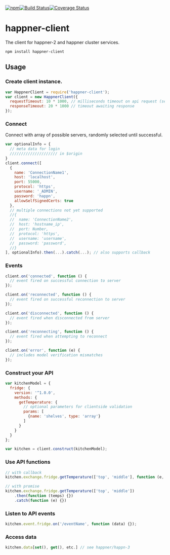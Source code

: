 [![npm](https://img.shields.io/npm/v/happner-client.svg)](https://www.npmjs.com/package/happner-client)[![Build Status](https://travis-ci.org/happner/happner-client.svg?branch=master)](https://travis-ci.org/happner/happner-client)[![Coverage Status](https://coveralls.io/repos/happner/happner-client/badge.svg?branch=master&service=github)](https://coveralls.io/github/happner/happner-client?branch=master)

# happner-client

The client for happner-2 and happner cluster services.

`npm install happner-client`

## Usage

### Create client instance.

```javascript
var HappnerClient = require('happner-client');
var client = new HappnerClient({
  requestTimeout: 10 * 1000, // milliseconds timeout on api request (set ack)
  responseTimeout: 20 * 1000 // timeout awaiting response
});
```

### Connect

Connect with array of possible servers, randomly selected until successful.

```javascript
var optionalInfo = {
  // meta data for login
  ///////////////////// in $origin
}
client.connect([
  {
    name: 'ConnectionName1',
    host: 'localhost',
    port: 55000,
    protocol: 'https',
  	username: '_ADMIN',
    password: 'happn',
    allowSelfSignedCerts: true
  },
  // multiple connections not yet supported
  //{
  //  name: 'ConnectionName2',
  //  host: 'hostname_ip',
  //  port: Number,
  //  protocol: 'https',
  //  username: 'username',
  //  password: 'password',
  //}
], optionalInfo).then(...).catch(...); // also supports callback
```

### Events

```javascript
client.on('connected', function () {
  // event fired on successful connection to server
});

client.on('reconnected', function () {
  // event fired on successful reconnection to server
});

client.on('disconnected', function () {
  // event fired when disconnected from server
});

client.on('reconnecting', function () {
  // event fired when attempting to reconnect
});

client.on('error', function (e) {
  // includes model verification mismatches
});
```

### Construct your API

```javascript
var kitchenModel = {
  fridge: {
    version: '^1.0.0',
    methods: {
      getTemperature: {
        // optional parameters for clientside validation
        params: [
          {name: 'shelves', type: 'array'}
        ]
      } 
    }
  }
};

var kitchen = client.construct(kitchenModel);
```

### Use API functions

```javascript
// with callback
kitchen.exchange.fridge.getTemperature(['top', 'middle'], function (e, temps) {});

// with promise
kitchen.exchange.fridge.getTemperature(['top', 'middle'])
	.then(function (temps) {})
	.catch(function (e) {})
```

### Listen to API events

```javascript
kitchen.event.fridge.on('/eventName', function (data) {});
```

### Access data

```javascript
kitchen.data[set(), get(), etc.] // see happner/happn-3
```


